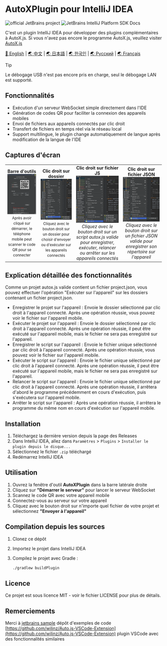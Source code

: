 # AutoXPlugin pour IntelliJ IDEA

![official JetBrains project](https://jb.gg/badges/official-flat-square.svg)
![JetBrains IntelliJ Platform SDK Docs](https://jb.gg/badges/docs.svg?style=flat-square)

C'est un plugin IntelliJ IDEA pour développer des plugins complémentaires à AutoX.js. Si vous n'avez pas encore le programme AutoX.js, veuillez visiter [AutoX.js](https://github.com/aiselp/AutoX)

[🌟 English](README_en.md) | [🌏 中文](README.md) | [🌏 日本語](README_JP.md) | [🌏 한국인](README_ko.md) | [🌏 Русский](README_ru.md) | [🌏 Français](README_fr.md)
> [!TIP]
> Le débogage USB n'est pas encore pris en charge, seul le débogage LAN est supporté.

## Fonctionnalités

- Exécution d'un serveur WebSocket simple directement dans l'IDE
- Génération de codes QR pour faciliter la connexion des appareils mobiles
- Envoi de fichiers aux appareils connectés par clic droit
- Transfert de fichiers en temps réel via le réseau local
- Support multilingue, le plugin change automatiquement de langue après modification de la langue de l'IDE

## Captures d'écran
<div align="center">
<table>
<tr>

<td align="center">
<b>Barre d'outils</b><br>
<img src="/img/%E6%88%AA%E5%B1%8F2025-04-03%2000.43.22.png" width="500" alt="Barre d'outils"><br>
<small>Après avoir cliqué sur démarrer, le téléphone mobile peut scanner le code QR pour se connecter</small>
</td>
<td align="center">
<b>Clic droit sur dossier</b><br>
<img src="img/%E6%88%AA%E5%B1%8F2025-04-02%2017.40.57.png" width="500" alt="Clic droit sur dossier"><br>
<small>Cliquez avec le bouton droit sur un dossier pour choisir d'envoyer ou d'exécuter sur les appareils connectés</small>
</td>
<td align="center">
<b>Clic droit sur fichier JS</b><br>
<img src="img/%E6%88%AA%E5%B1%8F2025-04-02%2017.40.39.png" width="500" alt="Clic droit sur fichier JS"><br>
<em>Cliquez avec le bouton droit sur un script autox.js valide pour enregistrer, exécuter, relancer ou arrêter sur les appareils connectés</em>
</td>
<td align="center">
<b>Clic droit sur fichier JSON</b><br>
<img src="img/%E6%88%AA%E5%B1%8F2025-04-02%2017.41.36.png" width="500" alt="Clic droit sur fichier JSON"><br>
<em>Cliquez avec le bouton droit sur un fichier JSON valide pour enregistrer son répertoire sur l'appareil</em>
</td>
</tr>
</table>
</div>

## Explication détaillée des fonctionnalités

Comme un projet autox.js valide contient un fichier project.json, vous pouvez effectuer l'opération "Exécuter sur l'appareil" sur les dossiers contenant un fichier project.json.

- Enregistrer le projet sur l'appareil : Envoie le dossier sélectionné par clic droit à l'appareil connecté. Après une opération réussie, vous pouvez voir le fichier sur l'appareil mobile.
- Exécuter le projet sur l'appareil : Envoie le dossier sélectionné par clic droit à l'appareil connecté. Après une opération réussie, il peut être exécuté sur l'appareil mobile, mais le fichier ne sera pas enregistré sur l'appareil.
- Enregistrer le script sur l'appareil : Envoie le fichier unique sélectionné par clic droit à l'appareil connecté. Après une opération réussie, vous pouvez voir le fichier sur l'appareil mobile.
- Exécuter le script sur l'appareil : Envoie le fichier unique sélectionné par clic droit à l'appareil connecté. Après une opération réussie, il peut être exécuté sur l'appareil mobile, mais le fichier ne sera pas enregistré sur l'appareil.
- Relancer le script sur l'appareil : Envoie le fichier unique sélectionné par clic droit à l'appareil connecté. Après une opération réussie, il arrêtera d'abord le programme précédemment en cours d'exécution, puis s'exécutera sur l'appareil mobile.
- Arrêter le script sur l'appareil : Après une opération réussie, il arrêtera le programme du même nom en cours d'exécution sur l'appareil mobile.

## Installation

1. Téléchargez la dernière version depuis la page des Releases
2. Dans IntelliJ IDEA, allez dans `Paramètres` > `Plugins` > `Installer le plugin depuis le disque...`
3. Sélectionnez le fichier `.zip` téléchargé
4. Redémarrez IntelliJ IDEA

## Utilisation

1. Ouvrez la fenêtre d'outil **AutoXPlugin** dans la barre latérale droite
2. Cliquez sur **"Démarrer le serveur"** pour lancer le serveur WebSocket
3. Scannez le code QR avec votre appareil mobile
4. Connectez-vous au serveur sur votre appareil
5. Cliquez avec le bouton droit sur n'importe quel fichier de votre projet et sélectionnez **"Envoyer à l'appareil"**

## Compilation depuis les sources

1. Clonez ce dépôt
2. Importez le projet dans IntelliJ IDEA
3. Compilez le projet avec Gradle :

   ```bash
   ./gradlew buildPlugin
   ```

## Licence

Ce projet est sous licence MIT - voir le fichier LICENSE pour plus de détails.

## Remerciements

Merci à
[jetbrains sample](https://github.com/JetBrains/intellij-sdk-code-samples) dépôt d'exemples de code
[https://github.com/wilinz/Auto.js-VSCode-Extension](https://github.com/wilinz/Auto.js-VSCode-Extension) plugin VSCode avec des fonctionnalités similaires 